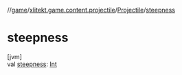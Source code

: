//[game](../../../index.md)/[xlitekt.game.content.projectile](../index.md)/[Projectile](index.md)/[steepness](steepness.md)

# steepness

[jvm]\
val [steepness](steepness.md): [Int](https://kotlinlang.org/api/latest/jvm/stdlib/kotlin/-int/index.html)
